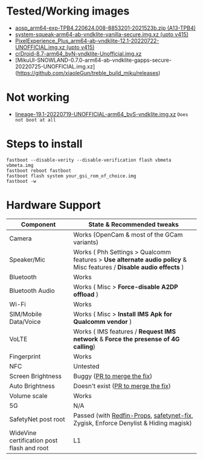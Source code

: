 # Tested/Working images
- [aosp_arm64-exp-TPB4.220624.008-8853201-2021523b.zip (A13-TPB4)](https://developer.android.com/about/versions/13/gsi-release-notes#downloads)
- [system-squeak-arm64-ab-vndklite-vanilla-secure.img.xz (upto v415)](https://github.com/phhusson/treble_experimentations/releases)
- [PixelExperience_Plus_arm64-ab-vndklite-12.1-20220722-UNOFFICIAL.img.xz (upto v415)](https://github.com/ponces/treble_build_pe/releases)
- [crDroid-8.7-arm64_bvN-vndklite-Unofficial.img.xz](https://sourceforge.net/projects/gsi-projects/files/v415/crDroid-8.7/crDroid-8.7-arm64_bvN-vndklite-Unofficial.img.xz/download)
- [MikuUI-SNOWLAND-0.7.0-arm64-ab-vndklite-gapps-secure-20220725-UNOFFICIAL.img.xz]
(https://github.com/xiaoleGun/treble_build_miku/releases)

# Not working
- [lineage-19.1-20220719-UNOFFICIAL-arm64_bvS-vndklite.img.xz](https://sourceforge.net/projects/andyyan-gsi/files/lineage-19.x) `Does not boot at all`

# Steps to install

```
fastboot --disable-verity --disable-verification flash vbmeta vbmeta.img
fastboot reboot fastboot
fastboot flash system your_gsi_rom_of_choice.img
fastboot -w
```


# Hardware Support

| Component | State & Recommended tweaks  |
| --- | --- |
| Camera | Works (OpenCam & most of the GCam variants) |
| Speaker/Mic | Works ( Phh Settings > Qualcomm features > **Use alternate audio policy** & Misc features / **Disable audio effects** ) |
| Bluetooth | Works |
| Bluetooth Audio | Works ( Misc > **Force-disable A2DP offload** ) |
| Wi-Fi | Works |
| SIM/Mobile Data/Voice | Works ( Misc > **Install IMS Apk for Qualcomm vendor** ) |
| VoLTE | Works ( IMS features / **Request IMS network** & **Force the presense of 4G calling**) |
| Fingerprint | Works |
| NFC | Untested |
| Screen Brightness | Buggy ([PR to merge the fix](https://github.com/phhusson/vendor_hardware_overlay/pull/605)) |
| Auto Brightness | Doesn't exist ([PR to merge the fix](https://github.com/phhusson/vendor_hardware_overlay/pull/605)) |
| Volume scale | Works |
| 5G | N/A |
| SafetyNet post root | Passed (with [Redfin-Props](https://github.com/Pixel-Props/redfin/releases), [safetynet-fix](https://github.com/kdrag0n/safetynet-fix/releases), Zygisk, Enforce Denylist & Hiding magisk) |
| WideVine certification post flash and root | L1 |
